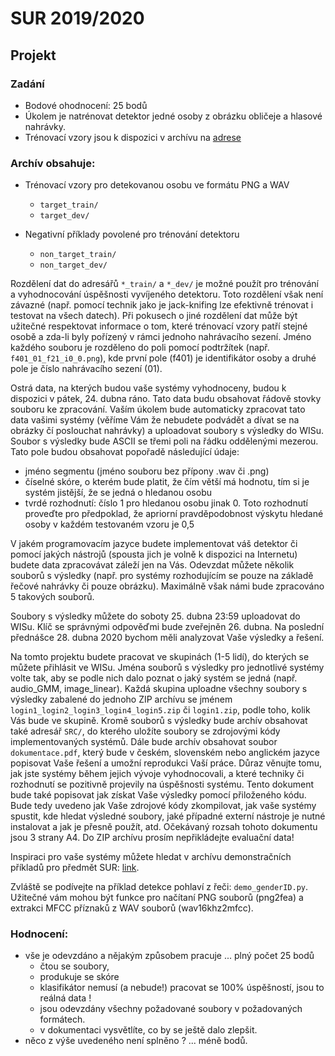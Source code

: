 # SUR 2019/2020

## Projekt

### Zadání

- Bodové ohodnocení: 25 bodů
- Úkolem je natrénovat detektor jedné osoby z obrázku obličeje a hlasové nahrávky.
- Trénovací vzory jsou k dispozici v archívu na [adrese](https://www.fit.vutbr.cz/study/courses/SUR/public/projekt_2019-2020/SUR_projekt2019-2020.tgz)

### Archív obsahuje:
- Trénovací vzory pro detekovanou osobu ve formátu PNG a WAV
    - `target_train/`
    - `target_dev/`

- Negativní příklady povolené pro trénování detektoru
    - `non_target_train/`
    - `non_target_dev/`

Rozdělení dat do adresářů `*_train/` a `*_dev/` je možné použít pro trénování a vyhodnocování úspěšnosti vyvíjeného detektoru. Toto rozdělení však není závazné (např. pomocí technik jako je jack-knifing lze efektivně trénovat i testovat na všech datech). Při pokusech o jiné rozdělení dat může být užitečné respektovat informace o tom, které trénovací vzory patří stejné osobě a zda-li byly pořízený v rámci jednoho nahrávacího sezení. Jméno každého souboru je rozděleno do poli pomocí podtržítek (např. `f401_01_f21_i0_0.png`), kde první pole (f401) je identifikátor osoby a druhé pole je číslo nahrávacího sezení (01).

Ostrá data, na kterých budou vaše systémy vyhodnoceny, budou k dispozici v pátek, 24. dubna ráno. Tato data budu obsahovat řádově stovky souboru ke zpracování. Vaším úkolem bude automaticky zpracovat tato data vašimi systémy (věříme Vám že nebudete podvádět a dívat se na obrázky čí poslouchat nahrávky) a uploadovat  soubory s výsledky do WISu. Soubor s výsledky bude ASCII se třemi poli na řádku oddělenými mezerou. Tato pole budou obsahovat popořadě následující údaje:

 - jméno segmentu (jméno souboru bez přípony .wav či .png)
 - číselné skóre, o kterém bude platit, že čím větší má hodnotu, tím si je  systém jistější, že se jedná o hledanou osobu
 - tvrdé rozhodnutí: číslo 1 pro hledanou osobu jinak 0. Toto rozhodnutí proveďte pro předpoklad, že apriorní pravděpodobnost výskytu hledané osoby v každém testovaném vzoru je 0,5

V jakém programovacím jazyce budete implementovat váš detektor či pomocí jakých nástrojů (spousta jich je volně k dispozici na Internetu) budete data zpracovávat záleží jen na Vás. Odevzdat můžete několik souborů s výsledky (např. pro systémy rozhodujícím se pouze na základě řečové nahrávky či pouze obrázku). Maximálně však námi bude zpracováno 5 takových souborů.

Soubory s výsledky můžete do soboty 25. dubna 23:59 uploadovat do WISu. Klíč se správnými odpověďmi bude zveřejněn 26. dubna. Na poslední přednášce 28. dubna 2020 bychom měli analyzovat Vaše výsledky a řešení.

Na tomto projektu budete pracovat ve skupinách (1-5 lidí), do kterých se můžete přihlásit ve WISu. Jména souborů s výsledky pro jednotlivé systémy volte tak, aby se podle nich dalo poznat o jaký systém se jedná (např. audio_GMM, image_linear). Každá skupina uploadne všechny soubory s výsledky zabalené do jednoho ZIP archívu se jménem `login1_login2_login3_login4_login5.zip` či `login1.zip`, podle toho, kolik Vás bude ve skupině. Kromě souborů s výsledky bude archív obsahovat také adresář `SRC/`, do kterého uložíte soubory se zdrojovými kódy implementovaných systémů. Dále bude archív obsahovat soubor `dokumentace.pdf`, který bude v českém, slovenském nebo anglickém jazyce popisovat Vaše řešení a umožní reprodukci Vaší práce. Důraz věnujte tomu, jak jste systémy během jejich vývoje vyhodnocovali, a které techniky či rozhodnutí se pozitivně projevily na úspěšnosti systému. Tento dokument bude také popisovat jak získat Vaše výsledky pomocí přiloženého kódu. Bude tedy uvedeno jak Vaše zdrojové kódy zkompilovat, jak vaše systémy spustit, kde hledat výsledné soubory, jaké případné externí nástroje je nutné instalovat a jak je přesně použít, atd. Očekávaný rozsah tohoto dokumentu jsou 3 strany A4. Do ZIP archívu prosím nepřikládejte evaluační data!

Inspiraci pro vaše systémy můžete hledat v archívu demonstračních příkladů pro předmět SUR: [link](https://www.fit.vutbr.cz/study/courses/SUR/public/prednasky/demos/).

Zvláště se podívejte na příklad detekce pohlaví z řeči: `demo_genderID.py`. Užitečné vám mohou být funkce pro načítaní PNG souborů (png2fea) a extrakci MFCC příznaků z WAV souborů (wav16khz2mfcc).

### Hodnocení:
- vše je odevzdáno a nějakým způsobem pracuje ... plný počet 25 bodů
    - čtou se soubory,
    - produkuje se skóre
    - klasifikátor nemusí (a nebude!) pracovat se 100% úspěšností, jsou to reálná data !
    - jsou odevzdány všechny požadované soubory v požadovaných formátech.
    - v dokumentaci vysvětlíte, co by se ještě dalo zlepšit.
- něco z výše uvedeného není splněno ? ... méně bodů.
